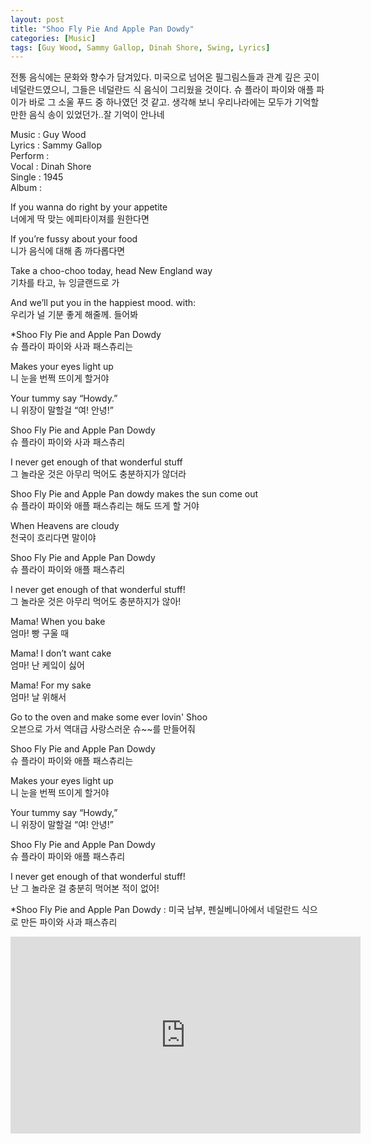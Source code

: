 ```yaml
---
layout: post
title: "Shoo Fly Pie And Apple Pan Dowdy"
categories: [Music]
tags: [Guy Wood, Sammy Gallop, Dinah Shore, Swing, Lyrics]
---
```


전통 음식에는 문화와 향수가 담겨있다. 미국으로 넘어온 필그림스들과 관계 깊은 곳이 네덜란드였으니, 그들은 네덜란드 식 음식이 그리웠을 것이다. 슈 플라이 파이와 애플 파이가 바로 그 소울 푸드 중 하나였던 것 같고. 생각해 보니 우리나라에는 모두가 기억할 만한 음식 송이 있었던가..잘 기억이 안나네

Music : Guy Wood  
Lyrics : Sammy Gallop  
Perform :   
Vocal : Dinah Shore  
Single : 1945  
Album :  

If you wanna do right by your appetite  
너에게 딱 맞는 에피타이져를 원한다면  

If you’re fussy about your food  
니가 음식에 대해 좀 까다롭다면  

Take a choo-choo today, head New England way  
기차를 타고, 뉴 잉글랜드로 가  

And we’ll put you in the happiest mood. with:  
우리가 널 기분 좋게 해줄께. 들어봐  

&#42;Shoo Fly Pie and Apple Pan Dowdy  
슈 플라이 파이와 사과 패스츄리는  

Makes your eyes light up  
니 눈을 번쩍 뜨이게 할거야  

Your tummy say “Howdy.”  
니 위장이 말할걸 “여! 안녕!”  

Shoo Fly Pie and Apple Pan Dowdy  
슈 플라이 파이와 사과 패스츄리  

I never get enough of that wonderful stuff  
그 놀라운 것은 아무리 먹어도 충분하지가 않더라  

Shoo Fly Pie and Apple Pan dowdy makes the sun come out  
슈 플라이 파이와 애플 패스츄리는 해도 뜨게 할 거야  

When Heavens are cloudy  
천국이 흐리다면 말이야  

Shoo Fly Pie and Apple Pan Dowdy  
슈 플라이 파이와 애플 패스츄리  

I never get enough of that wonderful stuff!  
그 놀라운 것은 아무리 먹어도 충분하지가 않아!  

Mama! When you bake  
엄마! 빵 구울 때  

Mama! I don’t want cake  
엄마! 난 케잌이 싫어  

Mama! For my sake  
엄마! 날 위해서  

Go to the oven and make some ever lovin' Shoo  
오븐으로 가서 역대급 사랑스러운 슈~~를 만들어줘  

Shoo Fly Pie and Apple Pan Dowdy  
슈 플라이 파이와 애플 패스츄리는  

Makes your eyes light up  
니 눈을 번쩍 뜨이게 할거야  

Your tummy say “Howdy,”  
니 위장이 말할걸 “여! 안녕!”  

Shoo Fly Pie and Apple Pan Dowdy  
슈 플라이 파이와 애플 패스츄리  

I never get enough of that wonderful stuff!  
난 그 놀라운 걸 충분히 먹어본 적이 없어!  

&#42;Shoo Fly Pie and Apple Pan Dowdy : 미국 남부, 펜실베니아에서 네덜란드 식으로 만든 파이와 사과 패스츄리  

<iframe width="560" height="315" src="https://www.youtube.com/embed/wa3IyfLmUOw" title="YouTube video player" frameborder="0" allow="accelerometer; autoplay; clipboard-write; encrypted-media; gyroscope; picture-in-picture" allowfullscreen></iframe>